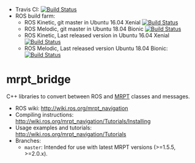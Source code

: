  * Travis CI: [![Build Status](https://travis-ci.org/mrpt-ros-pkg/mrpt_bridge.svg?branch=master)](https://travis-ci.org/mrpt-ros-pkg/mrpt_bridge)
 * ROS build farm:
   * ROS Kinetic, git master in Ubuntu 16.04 Xenial [![Build Status](http://build.ros.org/job/Kdev__mrpt_bridge__ubuntu_xenial_amd64/badge/icon)](http://build.ros.org/job/Kdev__mrpt_bridge__ubuntu_xenial_amd64/)
   * ROS Melodic, git master in Ubuntu 18.04 Bionic [![Build Status](http://build.ros.org/job/Mdev__mrpt_bridge__ubuntu_bionic_amd64/badge/icon)](http://build.ros.org/job/Mdev__mrpt_bridge__ubuntu_bionic_amd64/)
   * ROS Kinetic, Last released version in Ubuntu 16.04 Xenial [![Build Status](http://build.ros.org/job/Kbin_uX64__mrpt_bridge__ubuntu_xenial_amd64__binary/badge/icon)](http://build.ros.org/job/Kbin_uX64__mrpt_bridge__ubuntu_xenial_amd64__binary/)
   * ROS Melodic, Last released version Ubuntu 18.04 Bionic: [![Build Status](http://build.ros.org/job/Mbin_uB64__mrpt_bridge__ubuntu_bionic_amd64__binary/badge/icon)](http://build.ros.org/job/Mbin_uB64__mrpt_bridge__ubuntu_bionic_amd64__binary/)

mrpt_bridge
===============

C++ libraries to convert between ROS and [MRPT](http://www.mrpt.org/) classes and messages.

* ROS wiki: http://wiki.ros.org/mrpt_navigation
* Compiling instructions: http://wiki.ros.org/mrpt_navigation/Tutorials/Installing
* Usage examples and tutorials: http://wiki.ros.org/mrpt_navigation/Tutorials
* Branches:
  * `master`: Intended for use with latest MRPT versions (>=1.5.5, >=2.0.x).
